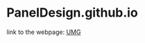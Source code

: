 # PanelDesign.github.io

link to the webpage: [UMG](https://xiangmingcai.github.io/PanelDesign.github.io/)